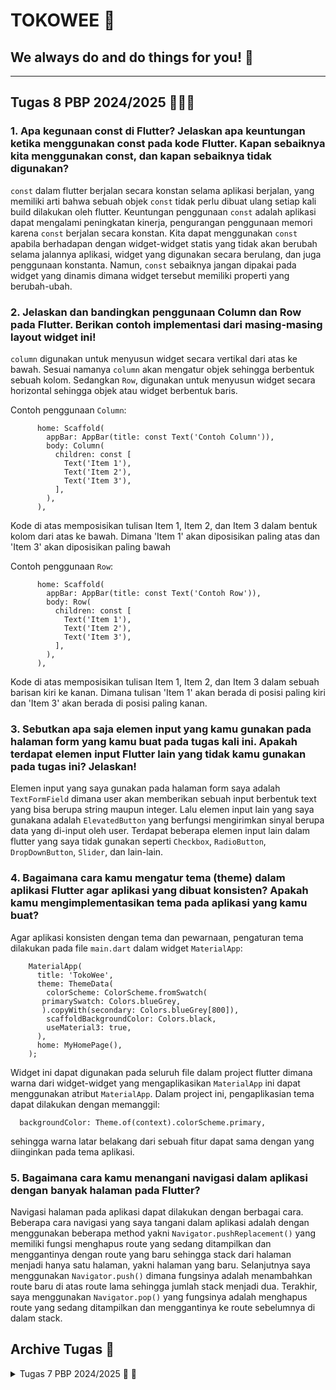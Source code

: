 # TOKOWEE 🏪
## We always do and do things for you! 📢

---

## Tugas 8 PBP 2024/2025 🧑‍💻🔗

### 1. Apa kegunaan const di Flutter? Jelaskan apa keuntungan ketika menggunakan const pada kode Flutter. Kapan sebaiknya kita menggunakan const, dan kapan sebaiknya tidak digunakan?
`const` dalam flutter berjalan secara konstan selama aplikasi berjalan, yang memiliki arti bahwa sebuah objek `const` tidak perlu dibuat ulang setiap kali build dilakukan oleh flutter. Keuntungan penggunaan `const` adalah aplikasi dapat mengalami peningkatan kinerja, pengurangan penggunaan memori karena `const` berjalan secara konstan. Kita dapat menggunakan `const` apabila berhadapan dengan widget-widget statis yang tidak akan berubah selama jalannya aplikasi, widget yang digunakan secara berulang, dan juga penggunaan konstanta. Namun, `const` sebaiknya jangan dipakai pada widget yang dinamis dimana widget tersebut memiliki properti yang berubah-ubah.

### 2. Jelaskan dan bandingkan penggunaan Column dan Row pada Flutter. Berikan contoh implementasi dari masing-masing layout widget ini!
`column` digunakan untuk menyusun widget secara vertikal dari atas ke bawah. Sesuai namanya `column` akan mengatur objek sehingga berbentuk sebuah kolom. Sedangkan `Row`, digunakan untuk menyusun widget secara horizontal sehingga objek atau widget berbentuk baris.

Contoh penggunaan `Column`:
```
      home: Scaffold(
        appBar: AppBar(title: const Text('Contoh Column')),
        body: Column(
          children: const [
            Text('Item 1'),
            Text('Item 2'),
            Text('Item 3'),
          ],
        ),
      ),
```
Kode di atas memposisikan tulisan Item 1, Item 2, dan Item 3 dalam bentuk kolom dari atas ke bawah. Dimana 'Item 1' akan diposisikan paling atas dan 'Item 3' akan diposisikan paling bawah

Contoh penggunaan `Row`:
```
      home: Scaffold(
        appBar: AppBar(title: const Text('Contoh Row')),
        body: Row(
          children: const [
            Text('Item 1'),
            Text('Item 2'),
            Text('Item 3'),
          ],
        ),
      ),
```
Kode di atas memposisikan tulisan Item 1, Item 2, dan Item 3 dalam sebuah barisan kiri ke kanan. Dimana tulisan 'Item 1' akan berada di posisi paling kiri dan 'Item 3' akan berada di posisi paling kanan.

### 3. Sebutkan apa saja elemen input yang kamu gunakan pada halaman form yang kamu buat pada tugas kali ini. Apakah terdapat elemen input Flutter lain yang tidak kamu gunakan pada tugas ini? Jelaskan!
Elemen input yang saya gunakan pada halaman form saya adalah `TextFormField` dimana user akan memberikan sebuah input berbentuk text yang bisa berupa string maupun integer. Lalu elemen input lain yang saya gunakana adalah `ElevatedButton` yang berfungsi mengirimkan sinyal berupa data yang di-input oleh user. Terdapat beberapa elemen input lain dalam flutter yang saya tidak gunakan seperti `Checkbox`, `RadioButton`, `DropDownButton`, `Slider`, dan lain-lain.

### 4. Bagaimana cara kamu mengatur tema (theme) dalam aplikasi Flutter agar aplikasi yang dibuat konsisten? Apakah kamu mengimplementasikan tema pada aplikasi yang kamu buat?
Agar aplikasi konsisten dengan tema dan pewarnaan, pengaturan tema dilakukan pada file `main.dart` dalam widget `MaterialApp`:
```
    MaterialApp(
      title: 'TokoWee',
      theme: ThemeData(
        colorScheme: ColorScheme.fromSwatch(
       primarySwatch: Colors.blueGrey,
       ).copyWith(secondary: Colors.blueGrey[800]),
        scaffoldBackgroundColor: Colors.black,
        useMaterial3: true,
      ),
      home: MyHomePage(),
    );
```
Widget ini dapat digunakan pada seluruh file dalam project flutter dimana warna dari widget-widget yang mengaplikasikan `MaterialApp` ini dapat menggunakan atribut `MaterialApp`. Dalam project ini, pengaplikasian tema dapat dilakukan dengan memanggil:
```
  backgroundColor: Theme.of(context).colorScheme.primary,
```

sehingga warna latar belakang dari sebuah fitur dapat sama dengan yang diinginkan pada tema aplikasi.

### 5. Bagaimana cara kamu menangani navigasi dalam aplikasi dengan banyak halaman pada Flutter?
Navigasi halaman pada aplikasi dapat dilakukan dengan berbagai cara. Beberapa cara navigasi yang saya tangani dalam aplikasi adalah dengan menggunakan beberapa method yakni `Navigator.pushReplacement()` yang memiliki fungsi menghapus route yang sedang ditampilkan dan menggantinya dengan route yang baru sehingga stack dari halaman menjadi hanya satu halaman, yakni halaman yang baru. Selanjutnya saya menggunakan `Navigator.push()` dimana fungsinya adalah menambahkan route baru di atas route lama sehingga jumlah stack menjadi dua. Terakhir, saya menggunakan `Navigator.pop()` yang fungsinya adalah menghapus route yang sedang ditampilkan dan menggantinya ke route sebelumnya di dalam stack.

## Archive Tugas 📖

<details><summary>Tugas 7 PBP 2024/2025 🤖 📖</summary>

### - Jelaskan apa yang dimaksud dengan stateless widget dan stateful widget, dan jelaskan perbedaan dari keduanya.
Stateless Widget adalah widget yang tidak memiliki state atau kondisi yang bisa berubah saat aplikasi berjalan. Stateless Widget bentuknya statis, data di dalamnya juga statis dan tidak akan berubah kecuali kode bagaimana widget di-render diubah. Sementara stateful widget adalah adalah widget yang memiliki state atau kondisi yang dapat berubah saat aplikasi berjalan. Saat state berubah, widget akan merender ulang tampilannya agar mencerminkan perubahan tersebut. Perbedaannya terletak pada fungsionalitas masing-masing widget, stateless widget bagus digunakan untuk item-item statis seperti teks, ikon, gambar, dan lain-lain. Sementara stateful widget dapat digunakan pada teks yang dinamis, form input, animasi, dan lain-lain.

### - Sebutkan widget apa saja yang kamu gunakan pada proyek ini dan jelaskan fungsinya.
Widget yang digunakan dalam project saya terdiri dari _built-in widget_ dan juga _custom widget_. Berikut adalah beberapa contoh _built in widget_ dalam project saya:
- `Scaffold`: Container utama dari sebuah _page_, dapat digunakan untuk menambahkan elemen-elemen lain.
- `AppBar`: Digunakan untuk menampilkan bagian atas aplikasi yang berisi judul, ikon, atau gambar.
- `Card`: Card digunakan pada header TokoWee agar background dari container Card terlihat seperti terangkat.
- `SnackBar`: Menampilkan notifikasi singkat di bagian bawah layar.

Lalu, berikut adalah _custom widget_ yang saya buat dalam project saya:
- `TokoWeeHeader`: Menampilkan header dengan nama toko (title) dan deskripsi (desc). Widget ini dibuat dengan menggunakan _built-in_ widget yakni `Card`.
- `ButtonCard`: Menampilkan setiap tombol dalam bentuk kartu yang warnanya berbeda.

### - Apa fungsi dari `setState()?` Jelaskan variabel apa saja yang dapat terdampak dengan fungsi tersebut.
`setState()` digunakan untuk menandakan bahwa data dari sebuah variabel dalam widget telah berubah. _method_ `setState()` ini hanya dapat berjalan di dalam `StatefulWidget` karena `StatefulWidget` punya kemampuan untuk menyimpan perubahan variabel.
Contoh penggunaan `setState()` pada default project flutter:

```
int counter = 0;

void incrementCounter() {
  setState(() {
    counter++; // Perubahan ini akan memicu pembaruan UI
  });
}
```
Berdasarkan kode di atas, setState() digunakan untuk mengubah variabel counter dimana setiap kali fungsi `incrementCounter()` dijalankan, flutter akan me-request kembali fungsi `build()` agar dijalankan sehingga tampilan bisa berubah. Variabel `counter` di atas jelas terdampak karena akan berubah setiap kali fungsi `incrementCounter()` dipanggil.

### - Jelaskan perbedaan antara `const` dengan `final`.
`const` adalah sebuah keyword dalam dart untuk menyatakan state sebuah variabel. Nilai dari variabel yang di-state oleh `const` harus sudah ditentukan pada saat _compile time_, bukan saat program berjalan. Sementara keyword `final`, nilai yang di-state ditentukan pada saat program berjalan. Namun, keduanya sama-sama _immutable_ dan tidak bisa diubah.

Contoh penggunaan:
```
const int pi = 3;
final String userName = getUserName();
```

Dapat dilihat, `const` sudah ditentukan dan tidak dapat diganti sejak awal program berjalan. Namun `final` terlihat kondisional berdasarkan username yang dimasukkan dan setelah method `getUserName()` dijalankan, variablenya menjadi _immutable_

### - Jelaskan bagaimana cara kamu mengimplementasikan checklist-checklist di atas.

#### 1. Membuat base app flutter dan merapikan proyek:
Instansiasi app flutter yang baru dengan menggunakan prompt `flutter create tokowee_mobile`, lalu dalam direktori `lib/` buat sebuah file dart baru, contohnya `menu.dart`. Lalu pindahkan beberapa class ke file baru tersebut agar proyek menjadi rapih dan terpisah. Jangan lupa untuk hilangkan parameter title dan ubah juga menjadi `StatelessWidget`

#### 2. Buat tiga buah tombol sederhana dengan ikon, teks dan warna yang berbeda. Serta Implementasikan `SnackBar` dengan tulisan yang berbeda-beda:
Buat sebuah class sederhana yang menyatakan sebuah button dengan beberapa atributnya seperti nama, icon, dan warna (ditambahkan atribut warna agar per-_button_ dapat berbeda warna:
```
class HomeButtons {
  final String name;
  final IconData icon;
  final Color color;

  HomeButtons(this.name, this.icon, this.color);
}
```
Lalu sambungkan class HomeButton dengan sebuah class yang meng-_extends_ `StatelessWidget` dimana class tersebut mengatur penampilan `SnackBar` dan juga penempatan string, icon, dll.

Terakhir, tampilkan buttons yang sudah dibuat dalam class `MyHomePage`, tepatnya di dalam Widget Build di body dengan memanfaatkan fungsi `map` agar bisa menambahkan class class `HomeButtons` ke dalam sebuah list.

